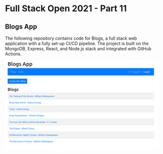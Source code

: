 # Full Stack Open 2021 - Part 11

## Blogs App

The following repository contains code for Blogs, a full stack web application with a fully set-up CI/CD pipeline. The project is built on the MongoDB, Express, React, and Node.js stack and integrated with GitHub Actions.

![Blogs App](blogs_app.png)